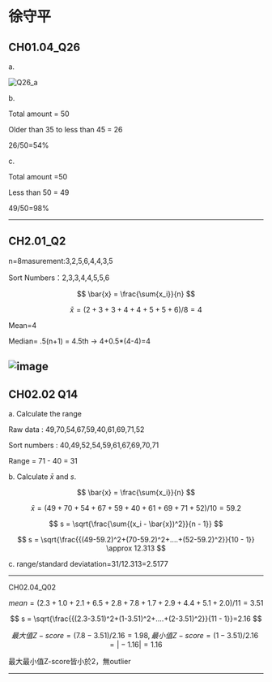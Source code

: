 # 徐守平

## CH01.04_Q26

a.

![Q26_a](https://github.com/user-attachments/assets/29564c89-02ad-425d-87ef-b2348a6101ce)

b.

Total amount = 50

Older than 35 to less than 45 = 26

26/50=54%

c.

Total amount =50

Less than 50 = 49

49/50=98%

-----------------------------------------------------------------------
## CH2.01_Q2

n=8masurement:3,2,5,6,4,4,3,5

Sort Numbers：2,3,3,4,4,5,5,6


$$
\bar{x} = \frac{\sum{x_i}}{n}
$$

$$
\bar{x} =(2+3+3+4+4+5+5+6)/8=4
$$

Mean=4

Median= .5(n+1) = 4.5th → 4+0.5*(4-4)=4

![image](https://github.com/user-attachments/assets/c2361833-544b-4c31-8cb0-e8a4a2de1776)
-----------------------------------------------------------------------
## CH02.02 Q14

a. Calculate the range

Raw data : 49,70,54,67,59,40,61,69,71,52

Sort numbers : 40,49,52,54,59,61,67,69,70,71

Range = 71 - 40 = 31


b. Calculate $\bar{x}$ and *s*.


$$
\bar{x} = \frac{\sum{x_i}}{n}
$$

$$
\bar{x} =( 49 + 70 + 54 + 67 + 59 + 40 + 61 + 69 + 71 + 52 ) / 10 = 59.2
$$

$$
s = \sqrt{\frac{\sum{(x_i - \bar{x})^2}}{n - 1}}
$$

$$
s = \sqrt{\frac{{(49-59.2)^2+(70-59.2)^2+….+(52-59.2)^2}}{10 - 1}} \approx 12.313
$$

c. range/standard deviatation=31/12.313=2.5177

---------------------------------------------------------------------------
CH02.04_Q02 

$$
mean = (2.3+1.0+2.1+6.5+2.8+7.8+1.7+2.9+4.4+5.1+2.0)/11=3.51
$$

$$
s = \sqrt{\frac{{(2.3-3.51)^2+(1-3.51)^2+….+(2-3.51)^2}}{11 - 1}}=2.16
$$

$$
最大值Z-score= (7.8-3.51)/2.16=1.98 , 
最小值Z-score= (1-3.51)/2.16=\vert-1.16\vert=1.16
$$

最大最小值Z-score皆小於2，無outlier

--------------------------------------------------------------------------------------------------------------


